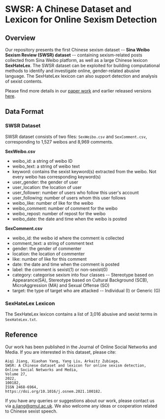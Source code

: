 # SWSR: A Chinese Dataset and Lexicon for Online Sexism Detection

## Overview

Our repository presents the first Chinese sexism dataset -- **Sina Weibo Sexism Review (SWSR) dataset** -- containing sexism-related posts collected from Sina Weibo platform, as well as a large Chinese lexicon **SexHateLex**. The SWSR dataset can be exploited for building computational methods to identify and investigate online, gender-related abusive language. The SexHateLex lexicon can also support detection and analysis of sexist contents.

Please find more details in our [paper work](https://www.sciencedirect.com/science/article/abs/pii/S2468696421000604) and earlier released versions [here](https://doi.org/10.5281/zenodo.4773875).

## Data Format

### SWSR Dataset

SWSR dataset consists of two files:  `SexWeibo.csv` and `SexComment.csv`, corresponding to 1,527 weibos and 8,969 comments.

**SexWeibo.csv**

* weibo_id: a string of weibo ID
* weibo_text: a string of weibo text
* keyword: contains  the  sexist  keyword(s)  extracted  from  the weibo. Not every weibo has corresponding keyword(s) 
* user_gender: the gender of user
* user_location: the location of user
* user_follower: number of users who follow this user's account
* user_following: number of users whom this user follows
* weibo_like: number of like for the weibo
* weibo_comment: number of comment for the weibo
* weibo_repost: number of repost for the weibo
* weibo_date: the date and time when the weibo is posted
                

**SexComment.csv**

* weibo_id: the weibo id where the comment is collected
* comment_text: a string of comment text 
* gender: the gender of commenter
* location: the location of commenter
* like: number of like for this comment
* date: the date and time when the comment is posted
* label: the comment is sexist(1) or non-sexist(0)
* category: categorise sexism into four classes -- Stereotype based on Appearance(SA), Stereotype based on Cultural Background (SCB), MicroAggression (MA) and Sexual Offense (SO)
* target:  the type of target who are attacked -- Individual (I) or Generic (G)

### SexHateLex Lexicon

The SexHateLex lexicon contains a list of 3,016 abusive and sexist terms in `SexHateLex.txt`.

## Reference

Our work has been published in the Journal of Online Social Networks and Media. If you are interested in this dataset, please cite: 

```
Aiqi Jiang, Xiaohan Yang, Yang Liu, Arkaitz Zubiaga, 
SWSR: A Chinese dataset and lexicon for online sexism detection, 
Online Social Networks and Media, 
Volume 27, 
2022, 
100182, 
ISSN 2468-6964, 
https://doi.org/10.1016/j.osnem.2021.100182.
```

If you have any queries or suggestions about our work, please contact us via a.jiang@qmul.ac.uk. We also welcome any ideas or cooperation related to Chinese sexist speech.
   


